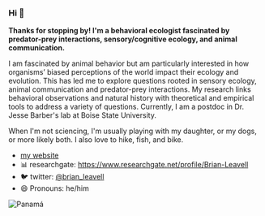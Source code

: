 ### Hi 👋

**Thanks for stopping by! I'm a behavioral ecologist fascinated by predator-prey interactions, sensory/cognitive ecology, and animal communication.**

I am fascinated by animal behavior but am particularly interested in how organisms’ biased perceptions of the world impact their ecology and evolution. This has led me to explore questions rooted in sensory ecology, animal communication and predator-prey interactions. My research links behavioral observations and natural history with theoretical and empirical tools to address a variety of questions. Currently, I am a postdoc in Dr. Jesse Barber's lab at Boise State University.

When I'm not sciencing, I'm usually playing with my daughter, or my dogs, or more likely both. I also love to hike, fish, and bike.

- [my website](www.brianleavell.com)
- 📊 researchgate: https://www.researchgate.net/profile/Brian-Leavell
- 🐦 twitter: [@brian_leavell](http://twitter.com/brian_leavell)
- 😄 Pronouns: he/him

![Panamá](https://bernal-lab.weebly.com/uploads/1/1/7/7/117757025/20170507-221334.jpg)

<!--
**bleavell/bleavell** is a ✨ _special_ ✨ repository because its `README.md` (this file) appears on your GitHub profile.

Here are some ideas to get you started:

- 🔭 I’m currently working on ...
- 🌱 I’m currently learning ...
- 👯 I’m looking to collaborate on ...
- 🤔 I’m looking for help with ...
- 💬 Ask me about ...
- 📫 How to reach me: ...
- 😄 Pronouns: ...
- ⚡ Fun fact: ...
-->
